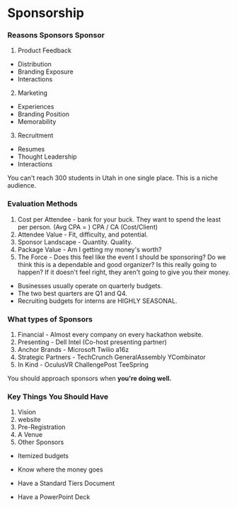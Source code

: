 # Sponsorship

### Reasons Sponsors Sponsor

1. Product Feedback
  * Distribution
  * Branding Exposure
  * Interactions
2. Marketing
  * Experiences
  * Branding Position
  * Memorability
3. Recruitment
  * Resumes
  * Thought Leadership
  * Interactions

You can't reach 300 students in Utah in one single place. This is a niche audience.

### Evaluation Methods
1. Cost per Attendee - bank for your buck. They want to spend the least per person. (Avg CPA = ) CPA / CA (Cost/Client)
2. Attendee Value - Fit, difficulty, and potential.
3. Sponsor Landscape - Quantity. Quality.
4. Package Value - Am I getting my money's worth?
5. The Force - Does this feel like the event I should be sponsoring? Do we think this is a dependable and good organizer? Is this really going to happen? If it doesn't feel right, they aren't going to give you their money.

* Businesses usually operate on quarterly budgets.
* The two best quarters are Q1 and Q4.
* Recruiting budgets for interns are HIGHLY SEASONAL.

### What types of Sponsors
1. Financial - Almost every company on every hackathon website.
2. Presenting - Dell Intel (Co-host presenting partner)
3. Anchor Brands - Microsoft Twilio a16z
4. Strategic Partners - TechCrunch GeneralAssembly YCombinator
5. In Kind - OculusVR ChallengePost TeeSpring

You should approach sponsors when **you're doing well.**

### Key Things You Should Have
1. Vision
2. website
3. Pre-Registration
4. A Venue
5. Other Sponsors

* Itemized budgets
* Know where the money goes

* Have a Standard Tiers Document
* Have a PowerPoint Deck
